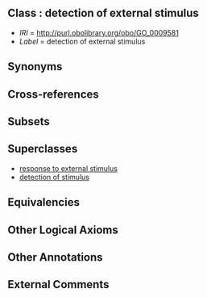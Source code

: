 
## Class : detection of external stimulus

 * *IRI* = http://purl.obolibrary.org/obo/GO_0009581
 * *Label* = detection of external stimulus

## Synonyms


## Cross-references


## Subsets


## Superclasses

 * [response to external stimulus](../../GO/05/GO_0009605.md)
 * [detection of stimulus](../../GO/06/GO_0051606.md)

## Equivalencies


## Other Logical Axioms


## Other Annotations


## External Comments

